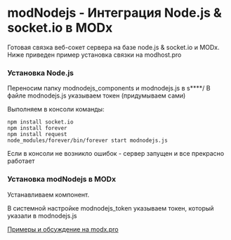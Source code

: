 # modNodejs - Интеграция Node.js & socket.io в MODx
Готовая связка веб-сокет сервера на базе node.js & socket.io и MODx.
Ниже приведен пример установка связки на modhost.pro

### Установка Node.js

Переносим папку modnodejs_components и modnodejs.js в s****/
В файле modnodejs.js указываем токен (придумываем сами)

Выполняем в консоли команды:

```
npm install socket.io
npm install forever
npm install request
node_modules/forever/bin/forever start modnodejs.js
```
Если в консоли не возникло ошибок - сервер запущен и все прекрасно работает

### Установка modNodejs в MODx
Устанавливаем компонент. 

В системной настройке modnodejs_token указываем токен, который указали в modnodejs.js



[Примеры и обсуждение на modx.pro](https://modx.pro/development/10998-modnodejs-integrate-nodejs-in-modx/)
